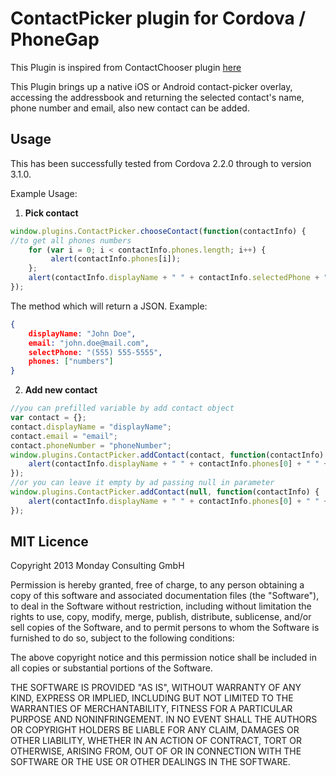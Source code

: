 # ContactPicker plugin for Cordova / PhoneGap

This Plugin is inspired from ContactChooser plugin [here](https://github.com/monday-consulting/ContactChooser)

This Plugin brings up a native iOS or Android contact-picker overlay, accessing the addressbook and returning the selected contact's name, phone number and email, also new contact can be added.
## Usage

This has been successfully tested from Cordova 2.2.0 through to version 3.1.0.

Example Usage: 

1. **Pick contact**

```js
window.plugins.ContactPicker.chooseContact(function(contactInfo) {
//to get all phones numbers
    for (var i = 0; i < contactInfo.phones.length; i++) {
	     alert(contactInfo.phones[i]);
    };
    alert(contactInfo.displayName + " " + contactInfo.selectedPhone + " " + contactInfo.phones[0] + " " + contactInfo.email);
});
```

The method which will return a JSON. Example:

```json
{
    displayName: "John Doe",
    email: "john.doe@mail.com",
    selectPhone: "(555) 555-5555",
    phones: ["numbers"]
}
```
2. **Add new contact**

```js
//you can prefilled variable by add contact object 
var contact = {};
contact.displayName = "displayName";
contact.email = "email";
contact.phoneNumber = "phoneNumber";
window.plugins.ContactPicker.addContact(contact, function(contactInfo) {
    alert(contactInfo.displayName + " " + contactInfo.phones[0] + " " + contactInfo.email);
});
//or you can leave it empty by ad passing null in parameter
window.plugins.ContactPicker.addContact(null, function(contactInfo) {
    alert(contactInfo.displayName + " " + contactInfo.phones[0] + " " + contactInfo.email);
});
```

## MIT Licence

Copyright 2013 Monday Consulting GmbH

Permission is hereby granted, free of charge, to any person obtaining
a copy of this software and associated documentation files (the
"Software"), to deal in the Software without restriction, including
without limitation the rights to use, copy, modify, merge, publish,
distribute, sublicense, and/or sell copies of the Software, and to
permit persons to whom the Software is furnished to do so, subject to
the following conditions:

The above copyright notice and this permission notice shall be
included in all copies or substantial portions of the Software.

THE SOFTWARE IS PROVIDED "AS IS", WITHOUT WARRANTY OF ANY KIND,
EXPRESS OR IMPLIED, INCLUDING BUT NOT LIMITED TO THE WARRANTIES OF
MERCHANTABILITY, FITNESS FOR A PARTICULAR PURPOSE AND
NONINFRINGEMENT. IN NO EVENT SHALL THE AUTHORS OR COPYRIGHT HOLDERS BE
LIABLE FOR ANY CLAIM, DAMAGES OR OTHER LIABILITY, WHETHER IN AN ACTION
OF CONTRACT, TORT OR OTHERWISE, ARISING FROM, OUT OF OR IN CONNECTION
WITH THE SOFTWARE OR THE USE OR OTHER DEALINGS IN THE SOFTWARE.
